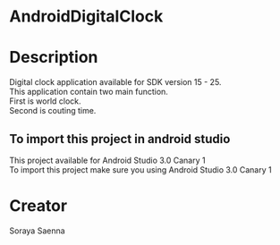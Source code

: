 # AndroidDigitalClock
# Description
Digital clock application available for SDK version 15 - 25. <br />
This application contain two main function.<br />
First is world clock.<br />
Second is couting time.<br />
## To import this project in android studio
This project available for Android Studio 3.0 Canary 1 <br />
To import this project make sure you using Android Studio 3.0 Canary 1

# Creator
Soraya Saenna
